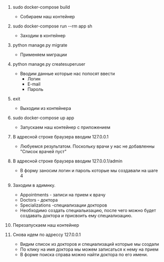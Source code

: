 1. sudo docker-compose build
	- Собираем наш контейнер

2. sudo docker-compose run --rm app sh
	- Заходим в контейнер

3. python manage.py migrate
	- Применяем миграции

4. python manage.py createsuperuser
	- Вводим данные которые нас попосят ввести
		- Логин
		- E-mail
		- Пароль
5. exit
	- Выходим из контейнера

6. sudo docker-compose up app
	- Запускаем наш контейнер с приложением

7. В адресной строке браузера вводим 127.0.0.1
	- Любуемся результатом. Поскольку врачи у нас не добавленны
	"Список врачей пуст"

8. В адресной строке браузера вводим 127.0.0.1/admin
	- В форму заносим логин и пароль которые мы создавали на шаге 4

9. Заходим в адимнку.
	- Appointments - записи на прием к врачу
	- Doctors - доктора
	- Specializations -специализации докторов
	- Необходимо создать специальизацию, после чего можно будет создавать доктора
	и присвоить ему специализацию.

10. Перезапускаем наш контейнер
	
11. Снова идем по адрессу 127.0.0.1
	- Видим список из докторов и специализаций которые мы создали
	- По клику на имя доктора мы можем записаться к нему на прием
	- В форме поиска справа можно найти доктора по его имени.

